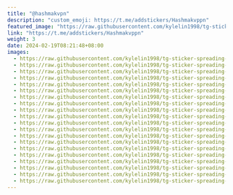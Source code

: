 ```yaml
---
title: "@hashmakvpn"
description: "custom_emoji: https://t.me/addstickers/Hashmakvppn"
featured_image: "https://raw.githubusercontent.com/kylelin1998/tg-sticker-spreading-worldwide-images/main/img/d37045d6-076f-489f-a3d2-838c5e4df53a.jpg"
link: "https://t.me/addstickers/Hashmakvppn"
weight: 3
date: 2024-02-19T08:21:48+08:00
images:
  - https://raw.githubusercontent.com/kylelin1998/tg-sticker-spreading-worldwide-images/main/img/d37045d6-076f-489f-a3d2-838c5e4df53a.jpg
  - https://raw.githubusercontent.com/kylelin1998/tg-sticker-spreading-worldwide-images/main/img/1b15b6ea-ee30-4743-be17-61cee94c08b9.jpg
  - https://raw.githubusercontent.com/kylelin1998/tg-sticker-spreading-worldwide-images/main/img/2cd8a9b1-ff3d-48d8-ae47-8f26231b2200.jpg
  - https://raw.githubusercontent.com/kylelin1998/tg-sticker-spreading-worldwide-images/main/img/3af0835e-790d-4893-b5ea-5070cb3b019d.jpg
  - https://raw.githubusercontent.com/kylelin1998/tg-sticker-spreading-worldwide-images/main/img/5377d044-6e94-40da-945d-d44c2699a70f.jpg
  - https://raw.githubusercontent.com/kylelin1998/tg-sticker-spreading-worldwide-images/main/img/17a0b4e9-5356-4931-a3f3-9b98b28b05e4.jpg
  - https://raw.githubusercontent.com/kylelin1998/tg-sticker-spreading-worldwide-images/main/img/a50a624e-50bb-4d51-98d5-c5f7869d6313.jpg
  - https://raw.githubusercontent.com/kylelin1998/tg-sticker-spreading-worldwide-images/main/img/e95ee73e-cf88-4ec8-829f-8d5856b5c7d3.jpg
  - https://raw.githubusercontent.com/kylelin1998/tg-sticker-spreading-worldwide-images/main/img/22e249da-0eb5-4787-bb0f-aca6b33ef314.jpg
  - https://raw.githubusercontent.com/kylelin1998/tg-sticker-spreading-worldwide-images/main/img/95bb2bdf-49be-4680-a9b4-e6fc09909099.jpg
  - https://raw.githubusercontent.com/kylelin1998/tg-sticker-spreading-worldwide-images/main/img/ae389eb0-b0d5-426b-83b1-eb6d0fe529e7.jpg
  - https://raw.githubusercontent.com/kylelin1998/tg-sticker-spreading-worldwide-images/main/img/bd3d74e0-ae3a-4f67-9b6e-c35cd711ac59.jpg
  - https://raw.githubusercontent.com/kylelin1998/tg-sticker-spreading-worldwide-images/main/img/57bc5e4e-631a-432c-8e94-f722975e07a1.jpg
  - https://raw.githubusercontent.com/kylelin1998/tg-sticker-spreading-worldwide-images/main/img/58bcf2f6-f22f-4bb5-9d08-0b8d2cc2cdbb.jpg
  - https://raw.githubusercontent.com/kylelin1998/tg-sticker-spreading-worldwide-images/main/img/ee600f7c-1fb7-4abb-8509-541228fce80f.jpg
  - https://raw.githubusercontent.com/kylelin1998/tg-sticker-spreading-worldwide-images/main/img/a4435bea-5dad-49a6-b997-23679d1917bd.jpg
  - https://raw.githubusercontent.com/kylelin1998/tg-sticker-spreading-worldwide-images/main/img/804006f0-82cd-4d2f-974f-4ecc0de2b5a5.jpg
  - https://raw.githubusercontent.com/kylelin1998/tg-sticker-spreading-worldwide-images/main/img/c22940f7-de42-46d7-befa-02bbfb338ee4.jpg
  - https://raw.githubusercontent.com/kylelin1998/tg-sticker-spreading-worldwide-images/main/img/cdc8770a-c1a0-464f-9274-285811d57a2a.jpg
  - https://raw.githubusercontent.com/kylelin1998/tg-sticker-spreading-worldwide-images/main/img/70beff67-8923-40d5-8101-d921aa31f696.jpg
---
```

